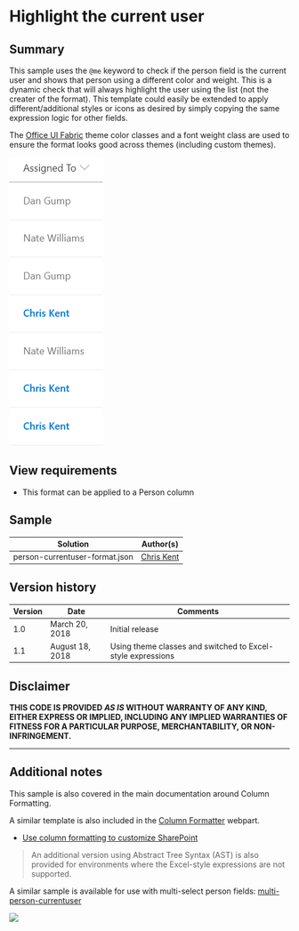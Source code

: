 # Highlight the current user

## Summary
This sample uses the `@me` keyword to check if the person field is the current user and shows that person using a different color and weight. This is a dynamic check that will always highlight the user using the list (not the creater of the format). This template could easily be extended to apply different/additional styles or icons as desired by simply copying the same expression logic for other fields.

The [Office UI Fabric](https://developer.microsoft.com/en-us/fabric) theme color classes and a font weight class are used to ensure the format looks good across themes (including custom themes).

![screenshot of the sample](./assets/screenshot.png)

## View requirements
- This format can be applied to a Person column

## Sample

Solution|Author(s)
--------|---------
person-currentuser-format.json | [Chris Kent](https://twitter.com/thechriskent)

## Version history

Version|Date|Comments
-------|----|--------
1.0|March 20, 2018|Initial release
1.1|August 18, 2018|Using theme classes and switched to Excel-style expressions

## Disclaimer
**THIS CODE IS PROVIDED *AS IS* WITHOUT WARRANTY OF ANY KIND, EITHER EXPRESS OR IMPLIED, INCLUDING ANY IMPLIED WARRANTIES OF FITNESS FOR A PARTICULAR PURPOSE, MERCHANTABILITY, OR NON-INFRINGEMENT.**

---

## Additional notes
This sample is also covered in the main documentation around Column Formatting.

A similar template is also included in the [Column Formatter](https://github.com/SharePoint/sp-dev-solutions/blob/master/solutions/ColumnFormatter/README.md) webpart.

- [Use column formatting to customize SharePoint](https://docs.microsoft.com/en-us/sharepoint/dev/declarative-customization/column-formatting#me)

> An additional version using Abstract Tree Syntax (AST) is also provided for environments where the Excel-style expressions are not supported.

A similar sample is available for use with multi-select person fields: [multi-person-currentuser](../multi-person-currentuser)

<img src="https://telemetry.sharepointpnp.com/sp-dev-list-formatting/column-samples/person-currentuser-format" />